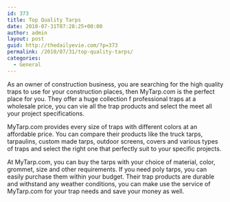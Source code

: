 ```yaml
---
id: 373
title: Top Quality Tarps
date: 2010-07-31T07:28:25+00:00
author: admin
layout: post
guid: http://thedailyevie.com/?p=373
permalink: /2010/07/31/top-quality-tarps/
categories:
  - General
---
```

As an owner of construction business, you are searching for the high quality traps to use for your construction places, then MyTarp.com is the perfect place for you. They offer a huge collection f professional traps at a wholesale price, you can vie all the trap products and select the meet all your project specifications.

MyTarp.com provides every size of traps with different colors at an affordable price. You can compare their products like the truck tarps, tarpaulins, custom made tarps, outdoor screens, covers and various types of traps and select the right one that perfectly suit to your specific projects.

At MyTarp.com, you can buy the tarps with your choice of material, color, grommet, size and other requirements. If you need poly tarps, you can easily purchase them within your budget. Their trap products are durable and withstand any weather conditions, you can make use the service of MyTarp.com for your trap needs and save your money as well.